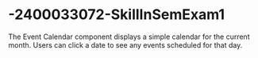 # -2400033072-SkillInSemExam1
The Event Calendar component displays a simple calendar for the current month. Users can click a date to see any events scheduled for that day.
